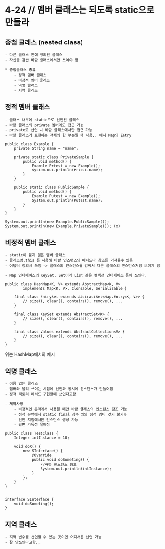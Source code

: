 # 4-24 // 멤버 클래스는 되도록 static으로 만들라

## 중첨 클래스 (nested class)
    - 다른 클래스 안에 정의된 클래스
    - 자신을 감싼 바깥 클래스에서만 쓰여야 함

    * 중첩클래스 종류
        - 정적 맴버 클래스
        - 비정적 멤버 클래스
        - 익명 클래스
        - 지역 클래스


## 정적 멤버 클래스
    - 클래스 내부에 static으로 선언된 클래스
    - 바깥 클래스의 private 멤버에도 접근 가능
    - private로 선언 시 바깥 클래스에서만 접근 가능
    - 바깥 클래스가 표현하는 객체의 한 부분일 때 사용,, 예시 Map의 Entry
    
```
public class Example {
    private String name = "name";

    private static class PrivateSample {
        public void method() {
            Example Prtest = new Example();
            System.out.println(Prtest.name);
        }
    }

    public static class PublicSample {
        public void method() {
            Example Putest = new Example();
            System.out.println(Putest.name);
        }
    }
}
```

```
System.out.println(new Example.PublicSample());  
System.out.println(new Example.PrivateSample()); (x)
```


## 비정적 멤버 클래스
    - static이 붙지 않은 멤버 클래스
    - 클래스명.this 를 사용해 바깥 인스턴스의 메서드나 참조를 가져올수 있음
    - 어댑터 정의시 쓰임 -> 클래스의 인스턴스를 감싸서 다른 클래스의 인스턴스처럼 보이게 함

    - Map 인터페이스의 KeySet, Set이라 List 같은 컬렉션 인터페이스 등에 쓰인다.

```
public class HashMap<K, V> extends AbstractMap<K, V>
        implements Map<K, V>, Cloneable, Serializable {

    final class EntrySet extends AbstractSet<Map.Entry<K, V>> {
        // size(), clear(), contains(), remove(), ...
    }

    final class KeySet extends AbstractSet<K> {
        // size(), clear(), contains(), remove(), ...
    }

    final class Values extends AbstractCollection<V> {
        // size(), clear(), contains(), remove(), ...
    }
}
```
위는 HashMap에서의 예시

## 익명 클래스
    - 이름 없는 클래스
    - 멤버와 달리 쓰이는 시점에 선언과 동시에 인스턴스가 만들어짐
    - 정적 팩토리 메서드 구현할때 쓰인다고함

    - 제약사항
        - 비정적인 문맥에서 사용될 때만 바깥 클래스의 인스턴스 참조 가능
        - 정적 문맥에서 static final 상수 외의 정적 멤버 갖기 불가능
        - 선언 지점에서만 인스턴스 생성 가능
        - 길면 가독성 떨어짐

```
public class TestClass {
    Integer intInstance = 10;
  
    void doX() {
        new SInterface() {
            @Override
            public void doSometing() {
                //바깥 인스턴스 참조
                System.out.println(intInstance);
            }
        };
    }
}
  
  
interface SInterface {
    void doSometing();
}
```

## 지역 클래스
    - 지역 변수를 선언할 수 있는 곳이면 어디서든 선언 가능
    - 잘 안쓰인다고함,,